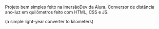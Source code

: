 Projeto bem simples feito na imersãoDev da Alura. 
Conversor de distância ano-luz em quilômetros feito com HTML, CSS e JS.

(a simple light-year converter to kilometers)
